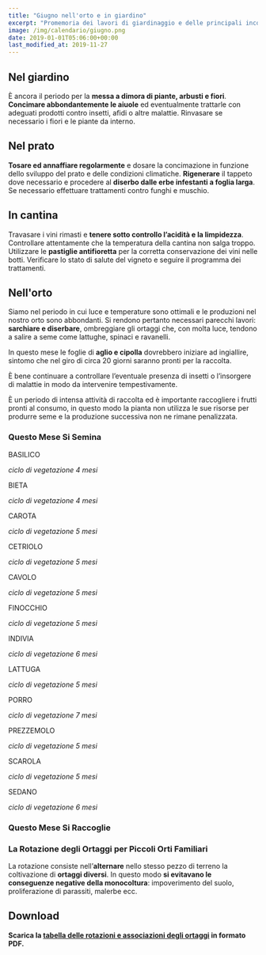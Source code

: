 ```yaml
---
title: "Giugno nell'orto e in giardino"
excerpt: "Promemoria dei lavori di giardinaggio e delle principali incombenze che il giardiniere è tenuto a compiere per avere ottimi risultati in giardino in giugno."
image: /img/calendario/giugno.png
date: 2019-01-01T05:06:00+00:00
last_modified_at: 2019-11-27
---
```

## Nel giardino
È ancora il periodo per la **messa a dimora di piante, arbusti e fiori**.
**Concimare abbondantemente le aiuole** ed eventualmente trattarle con
adeguati prodotti contro insetti, afidi o altre malattie.
Rinvasare se necessario i fiori e le piante da interno.

## Nel prato
**Tosare ed annaffiare regolarmente** e dosare la concimazione in funzione
dello sviluppo del prato e delle condizioni climatiche.
**Rigenerare** il tappeto dove necessario e procedere al **diserbo
dalle erbe infestanti a foglia larga**.
Se necessario effettuare trattamenti contro funghi e muschio.

## In cantina
Travasare i vini rimasti e **tenere sotto controllo l’acidità e la limpidezza**.
Controllare attentamente che la temperatura della cantina non salga troppo.
Utilizzare le **pastiglie antifioretta** per la corretta conservazione dei vini
nelle botti.
Verificare lo stato di salute del vigneto e seguire il programma dei trattamenti.

## Nell'orto
Siamo nel periodo in cui luce e temperature sono
ottimali e le produzioni nel nostro orto sono abbondanti.
Si rendono pertanto necessari parecchi lavori:
**sarchiare e diserbare**, ombreggiare gli
ortaggi che, con molta luce, tendono
a salire a seme come lattughe,
spinaci e ravanelli.

In questo mese le foglie di **aglio e cipolla** dovrebbero
iniziare ad ingiallire, sintomo che nel
giro di circa 20 giorni saranno pronti per la raccolta.

È bene continuare a controllare l’eventuale presenza di
insetti o l’insorgere di malattie in modo da intervenire tempestivamente.

È un periodo di intensa attività di raccolta ed
è importante raccogliere i frutti pronti al consumo, in questo modo la pianta
non utilizza le sue risorse per produrre seme e la produzione successiva non
ne rimane penalizzata.

### Questo Mese Si Semina
BASILICO

*ciclo di vegetazione 4 mesi*

BIETA

*ciclo di vegetazione 4 mesi*

CAROTA

*ciclo di vegetazione 5 mesi*

CETRIOLO

*ciclo di vegetazione 5 mesi*

CAVOLO

*ciclo di vegetazione 5 mesi*

FINOCCHIO

*ciclo di vegetazione 5 mesi*

INDIVIA

*ciclo di vegetazione 6 mesi*

LATTUGA

*ciclo di vegetazione 5 mesi*

PORRO

*ciclo di vegetazione 7 mesi*

PREZZEMOLO

*ciclo di vegetazione 5 mesi*

SCAROLA

*ciclo di vegetazione 5 mesi*

SEDANO

*ciclo di vegetazione 6 mesi*


### Questo Mese Si Raccoglie


### La Rotazione degli Ortaggi per Piccoli Orti Familiari
La rotazione consiste nell’**alternare** nello stesso pezzo di terreno la coltivazione di **ortaggi diversi**. In questo modo **si evitavano le conseguenze negative della monocoltura**: impoverimento del suolo, proliferazione di parassiti, malerbe ecc.

## Download

<p><strong>Scarica la <a href="/download/la-rotazione-degli-ortaggi-per-piccoli-orti-familiari.pdf" download="rotazioneOrtaggi.pdf" title="La Rotazione degli Ortaggi per Piccoli Orti Familiari">tabella delle rotazioni e associazioni degli ortaggi</a> in formato PDF.</strong></p>
